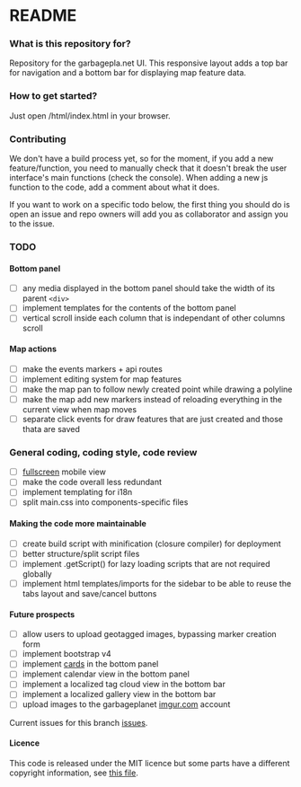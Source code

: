 # README #

### What is this repository for? ###

Repository for the garbagepla.net UI. This responsive layout adds a top bar for navigation and a bottom bar for displaying map feature data.

### How to get started? ###

Just open /html/index.html in your browser.

### Contributing

We don't have a build process yet, so for the moment, if you add a new feature/function, you need to manually check that it doesn't break the user interface's main functions (check the console). When adding a new js function to the code, add a comment about what it does.

If you want to work on a specific todo below, the first thing you should do is open an issue and repo owners will add you as collaborator and assign you to the issue.

### TODO

#### Bottom panel
- [ ] any media displayed in the bottom panel should take the width of its parent `<div>`
- [ ] implement templates for the contents of the bottom panel
- [ ] vertical scroll inside each column that is independant of other columns scroll

#### Map actions
- [ ] make the events markers + api routes
- [ ] implement editing system for map features
- [ ] make the map pan to follow newly created point while drawing a polyline
- [ ] make the map add new markers instead of reloading everything in the current view when map moves
- [ ] separate click events for draw features that are just created and those thata are saved

### General coding, coding style, code review
- [ ] [fullscreen](http://www.html5rocks.com/en/mobile/fullscreen/) mobile view
- [ ] make the code overall less redundant
- [ ] implement templating for i18n
- [ ] split main.css into components-specific files

#### Making the code more maintainable
- [ ] create build script with minification (closure compiler) for deployment
- [ ] better structure/split script files
- [ ] implement .getScript() for lazy loading scripts that are not required globally
- [ ] implement html templates/imports for the sidebar to be able to reuse the tabs layout and save/cancel buttons

#### Future prospects
- [ ] allow users to upload geotagged images, bypassing marker creation form
- [ ] implement bootstrap v4
- [ ] implement [cards](http://v4-alpha.getbootstrap.com/components/card/) in the bottom panel
- [ ] implement calendar view in the bottom panel
- [ ] implement a localized tag cloud view in the bottom bar
- [ ] implement a localized gallery view in the bottom bar
- [ ] upload images to the garbageplanet [imgur.com](https://api.imgur.com/oauth2) account 

Current issues for this branch [issues](https://github.com/garbageplanet/web-ui/labels/branch%3Abottom-bar).

#### Licence
This code is released under the MIT licence but some parts have a different copyright information, see [this file](https://github.com/garbageplanet/web-ui/blob/bottom-bar/license.md).